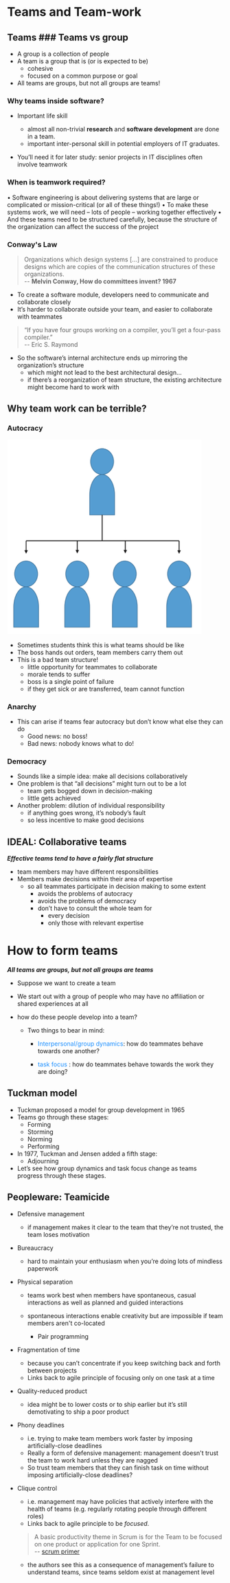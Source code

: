 # Teams and Team-work

## Teams ### Teams vs group
* A group is a collection of people
* A team is a group that is (or is expected to be)
  * cohesive
  * focused on a common purpose or goal
* All teams are groups, but not all groups are teams!

### Why teams inside software?
* Important life skill
    * almost all non-trivial **research** and **software development** are done in a team.
    * important inter-personal skill in potential employers of IT graduates. 
    
* You’ll need it for later study: senior projects in IT disciplines often
involve teamwork

### When is teamwork required?
• Software engineering is about delivering systems that are large or
complicated or mission-critical (or all of these things!)
• To make these systems work, we will need
– lots of people
– working together effectively
• And these teams need to be structured carefully, because the
structure of the organization can affect the success of the project


### Conway's Law
> Organizations which design systems [...] are constrained to produce designs which are copies of the communication structures of these organizations. <br/>
> -- **Melvin Conway, How do committees invent? 1967**

* To create a software module, developers need to communicate and collaborate
closely
* It’s harder to collaborate outside your team, and easier to collaborate with
teammates

> “If you have four groups working on a compiler, you’ll get a four-pass compiler.” <br/>
> -- Eric S. Raymond

* So the software’s internal architecture ends up mirroring the organization’s
structure
  * which might not lead to the best architectural design…
  * if there’s a reorganization of team structure, the existing architecture might become hard to
  work with

## Why team work can be terrible?

### Autocracy

![autocracy](autocracy.png)

* Sometimes students think this is
what teams should be like
* The boss hands out orders, team
members carry them out
* This is a bad team structure!
  * little opportunity for teammates to collaborate
  * morale tends to suffer
  * boss is a single point of failure 
  * if they get sick or are transferred, team cannot function

### Anarchy
* This can arise if teams fear
autocracy but don’t know what
else they can do
  * Good news: no boss!
  * Bad news: nobody knows what to do!
  
### Democracy
* Sounds like a simple idea: make all decisions collaboratively
* One problem is that “all decisions” might
turn out to be a lot
  * team gets bogged down in decision-making
  * little gets achieved
* Another problem: dilution of individual responsibility
  * if anything goes wrong, it’s nobody’s fault
  * so less incentive to make good decisions
  
## IDEAL: Collaborative teams
***Effective teams tend to have a fairly flat structure***
  * team members may have different responsibilities
* Members make decisions within their area of expertise
  * so all teammates participate in decision making to some extent
    * avoids the problems of autocracy
    * avoids the problems of democracy
    * don’t have to consult the whole team for
      * every decision
      * only those with relevant expertise

# How to form teams
***All teams are groups, but not all groups are teams***
* Suppose we want to create a team

* We start out with a group of people who may have no affiliation or shared
experiences at all

* how do these people develop into a team?

  * Two things to bear in mind:

    * <span style="color: #1e90ff">Interpersonal/group dynamics</span>: how do teammates behave towards one
    another?

    * <span style="color: #1e90ff"> task focus </span>: how do teammates behave towards the work they are doing?

## Tuckman model
* Tuckman proposed a model for group development in 1965
* Teams go through these stages:
  * Forming
  * Storming
  * Norming
  * Performing
* In 1977, Tuckman and Jensen added a fifth stage:
  * Adjourning
* Let’s see how group dynamics and task focus change as teams progress through these stages.

## Peopleware: Teamicide
* Defensive management
    * if management makes it clear to the team that they’re not trusted, the team loses motivation

* Bureaucracy
    * hard to maintain your enthusiasm when you’re doing lots of mindless paperwork

* Physical separation
    * teams work best when members have spontaneous, casual interactions as well as planned and guided interactions

    * spontaneous interactions enable creativity but are impossible if team members aren't co-located
        * Pair programming

* Fragmentation of time
    * because you can’t concentrate if you keep switching back and forth between projects
    * Links back to agile principle of focusing only on one task at a time

* Quality-reduced product
    * idea might be to lower costs or to ship earlier but it’s still demotivating to ship a poor product

* Phony deadlines
  * i.e. trying to make team members work faster by imposing artificially-close deadlines
  * Really a form of defensive management: management doesn't trust the team to work hard unless they are nagged
  * So trust team members that they can finish task on time without imposing artificially-close deadlines?

* Clique control
  * i.e. management may have policies that actively interfere with the health of teams (e.g. regularly rotating people through different roles)
  * Links back to agile principle to be *focused*.
  > A basic productivity theme in Scrum is for the Team to be focused on one product or application for one Sprint. <br />
  > -- [scrum primer][scrumprimer]
  * the authors see this as a consequence of management’s failure to understand teams, since teams seldom exist at management level

[scrumprimer]: https://scrumprimer.org/
